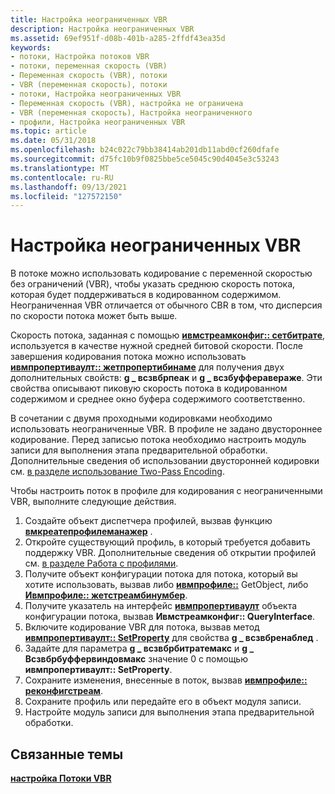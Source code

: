 ```yaml
---
title: Настройка неограниченных VBR
description: Настройка неограниченных VBR
ms.assetid: 69ef951f-d08b-401b-a285-2ffdf43ea35d
keywords:
- потоки, Настройка потоков VBR
- потоки, переменная скорость (VBR)
- Переменная скорость (VBR), потоки
- VBR (переменная скорость), потоки
- потоки, Настройка неограниченных VBR
- Переменная скорость (VBR), настройка не ограничена
- VBR (переменная скорость), Настройка неограниченного
- профили, Настройка неограниченных VBR
ms.topic: article
ms.date: 05/31/2018
ms.openlocfilehash: b24c022c79bb38414ab201db11abd0cf260dfafe
ms.sourcegitcommit: d75fc10b9f0825bbe5ce5045c90d4045e3c53243
ms.translationtype: MT
ms.contentlocale: ru-RU
ms.lasthandoff: 09/13/2021
ms.locfileid: "127572150"
---
```

# <a name="to-configure-unconstrained-vbr"></a>Настройка неограниченных VBR

В потоке можно использовать кодирование с переменной скоростью без ограничений (VBR), чтобы указать среднюю скорость потока, которая будет поддерживаться в кодированном содержимом. Неограниченная VBR отличается от обычного CBR в том, что дисперсия по скорости потока может быть выше.

Скорость потока, заданная с помощью [**ивмстреамконфиг:: сетбитрате**](/previous-versions/windows/desktop/api/Wmsdkidl/nf-wmsdkidl-iwmstreamconfig-setbitrate), используется в качестве нужной средней битовой скорости. После завершения кодирования потока можно использовать [**ивмпропертиваулт:: жетпропертибинаме**](/previous-versions/windows/desktop/api/Wmsdkidl/nf-wmsdkidl-iwmpropertyvault-getpropertybyname) для получения двух дополнительных свойств: **g \_ всзвбрпеак** и **g \_ всзбуфферавераже**. Эти свойства описывают пиковую скорость потока в кодированном содержимом и среднее окно буфера содержимого соответственно.

В сочетании с двумя проходными кодировками необходимо использовать неограниченные VBR. В профиле не задано двустороннее кодирование. Перед записью потока необходимо настроить модуль записи для выполнения этапа предварительной обработки. Дополнительные сведения об использовании двусторонней кодировки см. [в разделе использование Two-Pass Encoding](using-two-pass-encoding.md).

Чтобы настроить поток в профиле для кодирования с неограниченными VBR, выполните следующие действия.

1.  Создайте объект диспетчера профилей, вызвав функцию [**вмкреатепрофилеманажер**](/previous-versions/windows/desktop/api/Wmsdkidl/nf-wmsdkidl-wmcreateprofilemanager) .
2.  Откройте существующий профиль, в который требуется добавить поддержку VBR. Дополнительные сведения об открытии профилей см. [в разделе Работа с профилями](working-with-profiles.md).
3.  Получите объект конфигурации потока для потока, который вы хотите использовать, вызвав либо [**ивмпрофиле::**](/previous-versions/windows/desktop/api/Wmsdkidl/nf-wmsdkidl-iwmprofile-getstream) GetObject, либо [**Ивмпрофиле:: жетстреамбинумбер**](/previous-versions/windows/desktop/api/wmsdkidl/nf-wmsdkidl-iwmprofile-getstreambynumber).
4.  Получите указатель на интерфейс [**ивмпропертиваулт**](/previous-versions/windows/desktop/api/wmsdkidl/nn-wmsdkidl-iwmpropertyvault) объекта конфигурации потока, вызвав **Ивмстреамконфиг:: QueryInterface**.
5.  Включите кодирование VBR для потока, вызвав метод [**ивмпропертиваулт:: SetProperty**](/previous-versions/windows/desktop/api/Wmsdkidl/nf-wmsdkidl-iwmpropertyvault-setproperty) для свойства **g \_ всзвбренаблед** .
6.  Задайте для параметра **g \_ всзвбрбитратемакс** и **g \_ Всзвбрбуффервиндовмакс** значение 0 с помощью **ивмпропертиваулт:: SetProperty**.
7.  Сохраните изменения, внесенные в поток, вызвав [**ивмпрофиле:: реконфигстреам**](/previous-versions/windows/desktop/api/Wmsdkidl/nf-wmsdkidl-iwmprofile-reconfigstream).
8.  Сохраните профиль или передайте его в объект модуля записи.
9.  Настройте модуль записи для выполнения этапа предварительной обработки.

## <a name="related-topics"></a>Связанные темы

<dl> <dt>

[**настройка Потоки VBR**](configuring-vbr-streams.md)
</dt> </dl>

 

 




